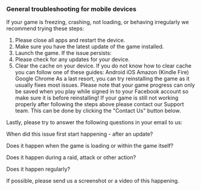 ### General troubleshooting for mobile devices
If your game is freezing, crashing, not loading, or behaving irregularly we recommend trying these steps:
1. Please close all apps and restart the device.
 2. Make sure you have the latest update of the game installed.
 3. Launch the game.
 If the issue persists:
 1. Please check for any updates for your device.
 2. Clear the cache on your device.
 If you do not know how to clear cache you can follow one of these guides:
 Android 
 iOS
 Amazon (Kindle Fire)
 Google Chrome
As a last resort, you can try reinstalling the game as it usually fixes most issues. Please note that your game progress can only be saved when you play while signed in to your Facebook account so make sure it is before reinstalling!
If your game is still not working properly after following the steps above please contact our Support team. This can be done by clicking the "Contact Us" button below. 

 Lastly, please try to answer the following questions in your email to us:


When did this issue first start happening - after an update?


Does it happen when the game is loading or within the game itself?


Does it happen during a raid, attack or other action?


Does it happen regularly?


If possible, please send us a screenshot or a video of this happening.


